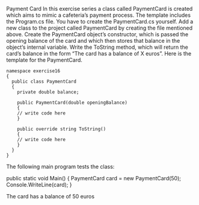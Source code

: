 Payment Card
In this exercise series a class called PaymentCard is created which aims to mimic a cafeteria’s payment process.
The template includes the Program.cs file. You have to create the PaymentCard.cs yourself.
Add a new class to the project called PaymentCard by creating the file mentioned above.
Create the PaymentCard object’s constructor, which is passed the opening balance of the card and which then stores that balance in the object’s internal variable.
Write the ToString method, which will return the card’s balance in the form “The card has a balance of X euros”.
Here is the template for the PaymentCard.

~~~
namespace exercise16
{
  public class PaymentCard
  {
	private double balance;

	public PaymentCard(double openingBalance)
	{
  	// write code here
	}

	public override string ToString()
	{
  	// write code here
	}
  }
}
~~~

The following main program tests the class:

public static void Main()
{
  PaymentCard card = new PaymentCard(50);
  Console.WriteLine(card);
}


The card has a balance of 50 euros

